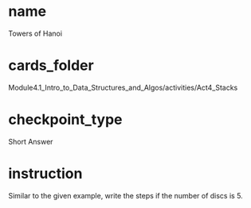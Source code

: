 # name
Towers of Hanoi

# cards_folder
Module4.1_Intro_to_Data_Structures_and_Algos/activities/Act4_Stacks

# checkpoint_type
Short Answer

# instruction
Similar to the given example, write the steps if the number of discs is 5.
